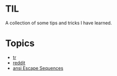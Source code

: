 # TIL
A collection of some tips and tricks I have learned.

# Topics
* [tr](topics/tr.md)
* [reddit](topics/reddit.md)
* [ansi Escape Sequences](topics/ansi_escape_sequences.md)
